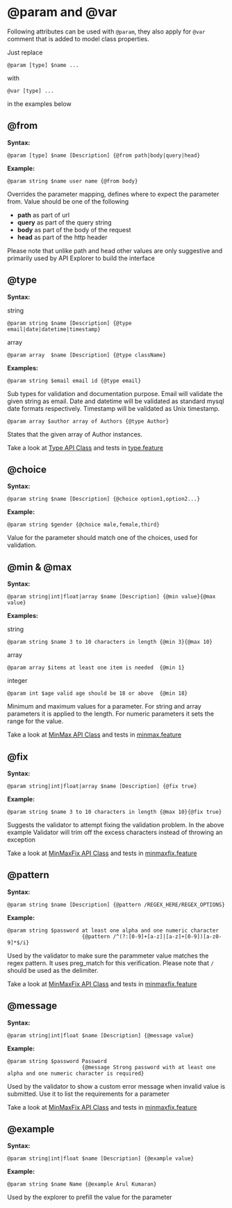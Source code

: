 # @param and @var

Following attributes can be used with `@param`, they also apply for `@var` comment
that is added to model class properties.

Just replace

    @param [type] $name ...

with 

    @var [type] ...

in the examples below

## @from

**Syntax:**

    @param [type] $name [Description] {@from path|body|query|head}
    
**Example:**

    @param string $name user name {@from body}

Overrides the parameter mapping, defines where to expect the parameter from.
Value should be one of the following

 - **path** as part of url
 - **query** as part of the query string
 - **body** as part of the body of the request
 - **head** as part of the http header
 
Please note that unlike path and head other values are only suggestive and
primarily used by API Explorer to build the interface
    
## @type

**Syntax:**

string

    @param string $name [Description] {@type email|date|datetime|timestamp}

array
 
    @param array  $name [Description] {@type className}
    
**Examples:**

    @param string $email email id {@type email}
    
Sub types for validation and documentation purpose. Email will validate the
given string as email. Date and datetime will be validated as standard mysql
date formats respectively. Timestamp will be validated as Unix timestamp.

    @param array $author array of Authors {@type Author}
    
States that the given array of Author instances. 

Take a look at [Type API Class](public/tests/param/Type.php) and tests in
[type.feature](features/tests/param/type.feature)

## @choice

**Syntax:**

    @param string $name [Description] {@choice option1,option2...}
    
**Example:**

    @param string $gender {@choice male,female,third}

Value for the parameter should match one of the choices, used for validation.

## @min & @max

**Syntax:**

    @param string|int|float|array $name [Description] {@min value}{@max value}

**Examples:**

string

    @param string $name 3 to 10 characters in length {@min 3}{@max 10}

array

    @param array $items at least one item is needed  {@min 1}

integer

    @param int $age valid age should be 18 or above  {@min 18}

Minimum and maximum values for a parameter. For string and array parameters
it is applied to the length. For numeric parameters it sets the range for the
value.

Take a look at [MinMax API Class](public/tests/param/MinMax.php) and tests in
[minmax.feature](features/tests/param/minmax.feature)

## @fix

**Syntax:**

    @param string|int|float|array $name [Description] {@fix true}
    
**Example:**

    @param string $name 3 to 10 characters in length {@max 10}{@fix true}
    
Suggests the validator to attempt fixing the validation problem. In the above
example Validator will trim off the excess characters instead of throwing an
exception

Take a look at [MinMaxFix API Class](public/tests/param/MinMaxFix.php) and
tests in [minmaxfix.feature](features/tests/param/minmaxfix.feature)


## @pattern

**Syntax:**

    @param string $name [Description] {@pattern /REGEX_HERE/REGEX_OPTIONS}
    
**Example:**

    @param string $password at least one alpha and one numeric character
    						{@pattern /^(?:[0-9]+[a-z]|[a-z]+[0-9])[a-z0-9]*$/i}
    
Used by the validator to make sure the parammeter value matches the regex pattern. It uses preg_match for this verification. Please note that `/` should be used as the delimiter.

Take a look at [MinMaxFix API Class](public/tests/param/Validation.php) and
tests in [minmaxfix.feature](features/tests/param/validation.feature)

## @message

**Syntax:**

    @param string|int|float $name [Description] {@message value}
    
**Example:**

    @param string $password Password 
    						{@message Strong password with at least one alpha and one numeric character is required}
    
Used by the validator to show a custom error message when invalid value is submitted. Use it to list the requirements for a parameter

Take a look at [MinMaxFix API Class](public/tests/param/Validation.php) and
tests in [minmaxfix.feature](features/tests/param/validation.feature)

## @example

**Syntax:**

    @param string|int|float $name [Description] {@example value}
    
**Example:**

    @param string $name Name {@example Arul Kumaran}
    
Used by the explorer to prefill the value for the parameter